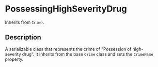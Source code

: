 # PossessingHighSeverityDrug

Inherits from `Crime`.

## Description

A serializable class that represents the crime of "Possession of high-severity drug". It inherits from the base `Crime` class and sets the `CrimeName` property.

